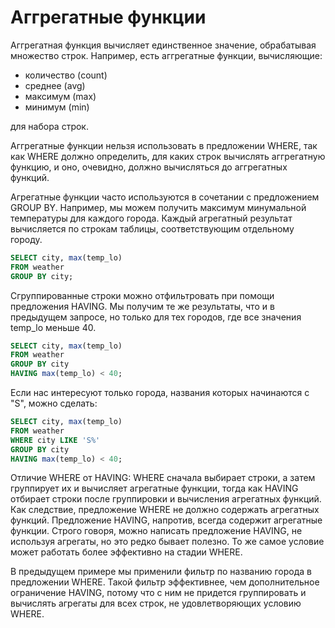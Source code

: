# Аггрегатные функции

Аггрегатная функция вычисляет единственное значение, обрабатывая множество строк. Например, есть аггрегатные функции, вычисляющие:

* количество (count)
* среднее (avg)
* максимум (max)
* минимум (min)

для набора строк.

Аггрегатные функции нельзя использовать в предложении WHERE, так как WHERE должно определить, для каких строк вычислять аггрегатную функцию, и оно, очевидно, должно вычисляться до аггрегатных функций.

Агрегатные функции часто используются в сочетании с предложением GROUP BY. Например, мы можем получить максимум минумальной температуры для каждого города. Каждый агрегатный результат вычисляется по строкам таблицы, соответствующим отдельному городу.

```sql
SELECT city, max(temp_lo)
FROM weather
GROUP BY city;
```

Сгруппированные строки можно отфильтровать при помощи предложения HAVING. Мы получим те же результаты, что и в предыдущем запросе, но только для тех городов, где все значения temp_lo меньше 40.

```sql
SELECT city, max(temp_lo)
FROM weather
GROUP BY city
HAVING max(temp_lo) < 40;
```

Если нас интересуют только города, названия которых начинаются с "S", можно сделать:

```sql
SELECT city, max(temp_lo)
FROM weather
WHERE city LIKE 'S%'
GROUP BY city
HAVING max(temp_lo) < 40;
```

Отличие WHERE от HAVING: WHERE сначала выбирает строки, а затем группирует их и вычисляет агрегатные функции, тогда как HAVING отбирает строки после группировки и вычисления агрегатных функций. Как следствие, предложение WHERE не должно содержать агрегатных функций. Предложение HAVING, напротив, всегда содержит агрегатные функции. Строго говоря, можно написать предложение HAVING, не используя агрегаты, но это редко бывает полезно. То же самое условие может работать более эффективно на стадии WHERE.

В предыдущем примере мы применили фильтр по названию города в предложении WHERE. Такой фильтр эффективнее, чем дополнительное ограничение HAVING, потому что с ним не придется группировать и вычислять агрегаты для всех строк, не удовлетворяющих условию WHERE.

